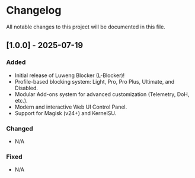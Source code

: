 # **Changelog**

All notable changes to this project will be documented in this file.

## **\[1.0.0\] \- 2025-07-19**

### **Added**

* Initial release of Luweng Blocker (L-Blocker)\!  
* Profile-based blocking system: Light, Pro, Pro Plus, Ultimate, and Disabled.  
* Modular Add-ons system for advanced customization (Telemetry, DoH, etc.).  
* Modern and interactive Web UI Control Panel.  
* Support for Magisk (v24+) and KernelSU.

### **Changed**

* N/A

### **Fixed**

* N/A
